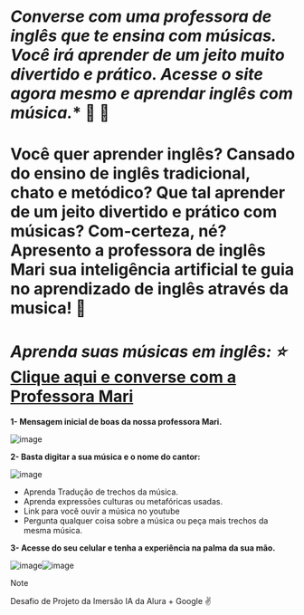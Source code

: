 # *Converse com  uma professora de inglês que te ensina com músicas. Você irá aprender de um jeito muito divertido e prático. Acesse o site agora mesmo e aprendar inglês com música.** :musical_note: :musical_score: <h1>

# Você quer aprender inglês? Cansado do ensino de inglês tradicional, chato e metódico? Que tal aprender de um jeito divertido e prático com músicas? Com-certeza, né? Apresento a **professora de inglês Mari** sua inteligência artificial te guia no aprendizado de inglês através da musica! 	:star2: <h3>

# *Aprenda suas músicas em inglês: :star:* [Clique aqui e converse com a Professora Mari](https://ai-english-teacher-liard.vercel.app/)  <h4>

**1- Mensagem inicial de boas da nossa professora Mari.**

![image](https://github.com/Clebio2030/AI-English-Teacher/assets/134241152/c43dfee4-69d2-4fb8-81bc-cec7ee71dc35)

**2- Basta digitar a sua música e o nome do cantor:**

![image](https://github.com/Clebio2030/AI-English-Teacher/assets/134241152/1fdafbc4-ce09-4169-99a2-169c517cab3c)


  - Aprenda Tradução de trechos da música.
  - Aprenda expressões culturas ou metafóricas usadas. 
  - Link para você ouvir a música no youtube
  - Pergunta qualquer coisa sobre a música ou peça mais trechos da mesma música.

**3- Acesse do seu celular e tenha a experiência na palma da sua mão.**

![image](https://github.com/Clebio2030/AI-English-Teacher/assets/134241152/a1f8d88f-abf0-4cf8-95f7-e5d4b65efb96)![image](https://github.com/Clebio2030/AI-English-Teacher/assets/134241152/6d40c119-742d-435a-b562-6ea92ccd4368)

> [!NOTE]
> Desafio de Projeto da Imersão IA da Alura + Google  :v:
